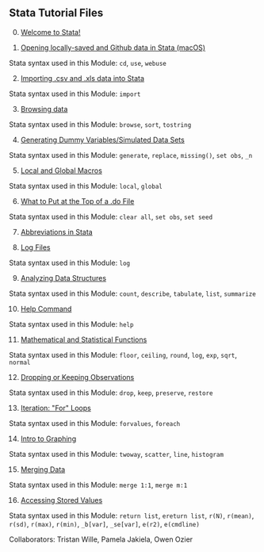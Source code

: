## Stata Tutorial Files

0) [Welcome to Stata!](https://pjakiela.github.io/stata/mod0.html)

1) [Opening locally-saved and Github data in Stata (macOS)](https://pjakiela.github.io/stata/openingData.html)

Stata syntax used in this Module: `cd`, `use`, `webuse`

2) [Importing .csv and .xls data into Stata](https://pjakiela.github.io/stata/importExcelCSV.html)

Stata syntax used in this Module: `import`

3) [Browsing data](https://pjakiela.github.io/stata/browsing.html)

Stata syntax used in this Module: `browse`, `sort`, `tostring`

4) [Generating Dummy Variables/Simulated Data Sets](https://pjakiela.github.io/stata/variablesMod.html)
 
Stata syntax used in this Module: `generate`, `replace`, `missing()`, `set obs`, `_n`

5) [Local and Global Macros](https://pjakiela.github.io/stata/macroMod.html)

Stata syntax used in this Module: `local`, `global`

6) [What to Put at the Top of a .do File](https://pjakiela.github.io/stata/topofdofile.html)

Stata syntax used in this Module: `clear all`, `set obs`, `set seed`

7) [Abbreviations in Stata](https://pjakiela.github.io/stata/abbreviating.html)

8) [Log Files](https://pjakiela.github.io/stata/logfile.html)

Stata syntax used in this Module: `log`

9) [Analyzing Data Structures](https://pjakiela.github.io/stata/analyzingdatastructures.html)

Stata syntax used in this Module: `count`, `describe`, `tabulate`, `list`, `summarize`

10) [Help Command](https://pjakiela.github.io/stata/helpcommand.html)

Stata syntax used in this Module: `help`

11) [Mathematical and Statistical Functions](https://pjakiela.github.io/stata/calculations.html)

Stata syntax used in this Module: `floor`, `ceiling`, `round`, `log`, `exp`, `sqrt`, `normal`

12) [Dropping or Keeping Observations](https://pjakiela.github.io/stata/droppingkeeping.html)

Stata syntax used in this Module: `drop`, `keep`, `preserve`, `restore`

13) [Iteration: "For" Loops](https://pjakiela.github.io/stata/loops.html)

Stata syntax used in this Module: `forvalues`, `foreach`

14) [Intro to Graphing](https://pjakiela.github.io/stata/graphing.html)

Stata syntax used in this Module: `twoway`, `scatter`, `line`, `histogram`

15) [Merging Data](https://pjakiela.github.io/stata/mergingdata.html)

Stata syntax used in this Module: `merge 1:1`, `merge m:1`

16) [Accessing Stored Values](https://pjakiela.github.io/stata/storedvals.html)

Stata syntax used in this Module: `return list`, `ereturn list`, `r(N)`, `r(mean)`, `r(sd)`, `r(max)`, `r(min)`, `_b[var]`, `_se[var]`, `e(r2)`, `e(cmdline)`
    
    
    
Collaborators: Tristan Wille, Pamela Jakiela, Owen Ozier
